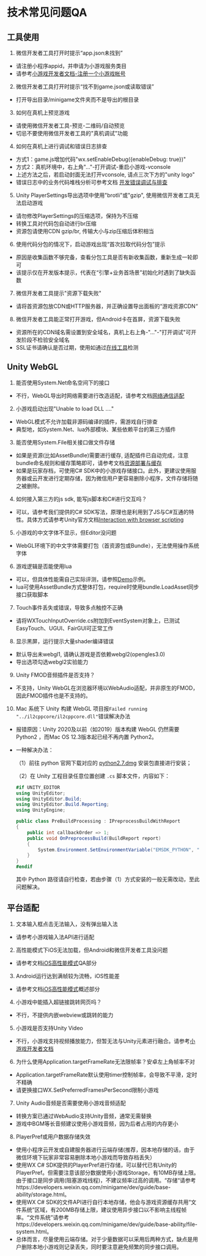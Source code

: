 # 技术常见问题QA
## 工具使用
1. 微信开发者工具打开时提示“app.json未找到”
- 请注册小程序appid，并申请为小游戏服务类目
- 请参考[小游戏开发者文档-注册一个小游戏帐号](https://developers.weixin.qq.com/minigame/dev/guide)
2. 微信开发者工具打开时提示“找不到game.json或读取错误”
- 打开导出目录/minigame文件夹而不是导出的根目录
3. 如何在真机上预览游戏
- 请使用微信开发者工具-预览-二维码/自动预览
- 切忌不要使用微信开发者工具的"真机调试"功能
4. 如何在真机上进行调试和错误日志排查
- 方式1：game.js增加代码"wx.setEnableDebug({enableDebug: true})"
- 方式2：真机环境中，右上角"..."-打开调试-重启小游戏-vconsole
- 上述方法之后，若启动封面无法打开vconsole, 请点三次下方的"unity logo"
- 错误日志中的业务代码堆栈分析可参考文档 [开发错误调试与排查](DebugAndException.md)
5. Unity PlayerSettings导出选项中使用"brotli"或"gzip", 使用微信开发者工具无法启动游戏
- 请勿修改PlayerSettings的压缩选项，保持为不压缩
- 转换工具对代码包自动进行br压缩
- 资源包请使用CDN gzip/br, 传输大小与zip压缩后体积相当
6. 使用代码分包的情况下，启动游戏出现“首次拉取代码分包”提示
- 原因是收集函数不够完备，查看分包工具是否有新收集函数，重新生成一轮即可
- 该提示仅在开发版本提示，代表在“引擎+业务首场景”初始化时遇到了缺失函数
7. 微信开发者工具提示"资源下载失败"
- 请将首资源包放CDN或HTTP服务器，并正确设置导出面板的“游戏资源CDN“
8. 微信开发者工具能正常打开游戏，但Android卡在首屏，资源下载失败
- 资源所在的CDN域名需设置到安全域名，真机上右上角-"..."-"打开调试"可开发阶段不检验安全域名
- SSL证书请确认是否过期，使用如通过[在线工具](https://myssl.com/ssl.html)检测

  
## Unity WebGL
1. 能否使用System.Net命名空间下的接口
- 不行，WebGL导出时网络需要进行改造适配，请参考文档[网络通信适配](UsingNetworking.md)
2. 小游戏启动出现"Unable to load DLL ...."  
-  WebGL模式不允许加载非源码编译的插件，需游戏自行排查
-  典型地，如System.Net、lua外部模块、某些依赖平台的第三方插件
3. 能否使用System.File相关接口做文件存储
 - 如果是资源(比如AssetBundle)需要进行缓存, 适配插件已自动完成，注意bundle命名规则和缓存策略即可，请参考文档[资源部署与缓存](DataCDN.md)
 - 如果是玩家存档，可使用C# SDK中的小游戏存储接口。此外，更建议使用服务器或云开发进行定期存储，因为微信用户更容易删除小程序，文件存储将随之被删除。
4. 如何接入第三方的js sdk, 能写js脚本和C#进行交互吗？
- 可以，请参考我们提供的C# SDK写法，原理也是利用到了JS与C#互通的特性。具体方式请参考Unity官方文档[Interaction with browser scripting](https://docs.unity3d.com/cn/2021.3/Manual/webgl-interactingwithbrowserscripting.html)
5. 小游戏的中文字体不显示，但Editor没问题
- WebGL环境下的中文字体需要打包（首资源包或Bundle），无法使用操作系统字体
6. 游戏逻辑是否能使用lua
- 可以，但具体性能需自己实际评测，请参照[Demo](https://github.com/wechat-miniprogram/minigame-unity-webgl-transform/tree/main/Demo)示例。
- lua可使用AssetBundle方式整体打包，require时使用bundle.LoadAsset同步接口获取脚本
7. Touch事件丢失或错误，导致多点触控不正确
- 请将WXTouchInputOverride.cs附加到EventSystem对象上，已测试EasyTouch、UGUI、FairGUI可正常工作
8. 显示黑屏，运行提示大量shader编译错误
- 默认导出未webgl1, 请确认游戏是否依赖webgl2(opengles3.0)
- 导出选项勾选webgl2实验能力
9. Unity FMOD音频插件是否支持？
- 不支持，Unity WebGL在浏览器环境以WebAudio适配，并非原生的FMOD，因此FMOD插件也是不支持的。
10. Mac 系统下 Unity 构建 WebGL 项目报`Failed running "../il2cppcore/il2cppcore.dll"`错误解决办法
- 报错原因：Unity 2020及以前（如2019）版本构建 WebGL 仍然需要 Python2 ，而Mac OS 12.3版本起已经不再内置 Python2。

- 一种解决办法：

  （1）前往 python 官网下载对应的 [python2.7.dmg](https://www.python.org/downloads/macos/) 安装包直接进行安装；

  （2）在 Unity 工程目录任意位置创建 `.cs` 脚本文件，内容如下：

  ```c#
  #if UNITY_EDITOR
  using UnityEditor;
  using UnityEditor.Build;
  using UnityEditor.Build.Reporting;
  using UnityEngine;
  
  public class PreBuildProcessing : IPreprocessBuildWithReport
  {
      public int callbackOrder => 1;
      public void OnPreprocessBuild(BuildReport report)
      {
          System.Environment.SetEnvironmentVariable("EMSDK_PYTHON", "/Library/Frameworks/Python.framework/Versions/2.7/bin/python");
      }
  }
  #endif
  ```

  其中 Python 路径请自行检查，若由步骤（1）方式安装的一般无需改动，至此问题解决。

## 平台适配
1. 文本输入框点击无法输入，没有弹出输入法
- 请参考小游戏输入法API进行适配
2. 高性能模式下iOS无法加载，但Android和微信开发者工具没问题
- 请参考文档[iOS高性能模式](iOSOptimization.md)QA部分
3. Android运行达到满帧较为流畅，iOS性能差
- 请参考文档[iOS高性能模式](iOSOptimization.md)概述部分
4. 小游戏中能插入超链接跳转网页吗？
- 不行，不提供内嵌webview或跳转的能力
5. 小游戏是否支持Unity Video
- 不行，小游戏支持视频播放能力，但暂无法与Unity元素进行融合。请参考[小游戏开发者文档](https://developers.weixin.qq.com/minigame/dev/api/media/video/wx.createVideo.html)
6. 为什么使用Application.targetFrameRate无法限帧率？安卓左上角帧率不对
- Application.targetFrameRate默认使用timer控制帧率，会导致不平滑，定时不精确
- 请更换接口WX.SetPreferredFramesPerSecond限制小游戏
7. Unity Audio音频是否需要使用小游戏音频适配
- 转换方案已通过WebAudio支持Unity音频，通常无需替换
- 游戏中BGM等长音频建议使用小游戏音频，因为后者占用的内存更小
8. PlayerPref或用户数据存储失效
- 使用小程序云开发或自建服务器进行云端存储(推荐，因本地存储的话，由于微信环境下玩家非常容易删除本地小游戏而导致存档丢失）
- 使用WX C# SDK提供的PlayerPref进行存储，可以替代已有Unity的PlayerPref。但需要注意该部分数据使用小游戏Storage，有10MB存储上限。 由于接口是同步调用(阻塞游戏线程)，不建议频率过高的调用。“存储“请参考https://developers.weixin.qq.com/minigame/dev/guide/base-ability/storage.html。
- 使用WX C# SDK的文件API进行自行本地存储，他会与游戏资源缓存共用“文件系统”区域，有200MB存储上限，建议使用异步接口以不影响主线程帧率。“文件系统”请参考https://developers.weixin.qq.com/minigame/dev/guide/base-ability/file-system.html。
- 总体而言，尽量使用云端存储。对于少量数据可以采用后两种方式，缺点是用户删除本地小游戏则记录丢失，同时要注意避免频繁的同步接口调用。



